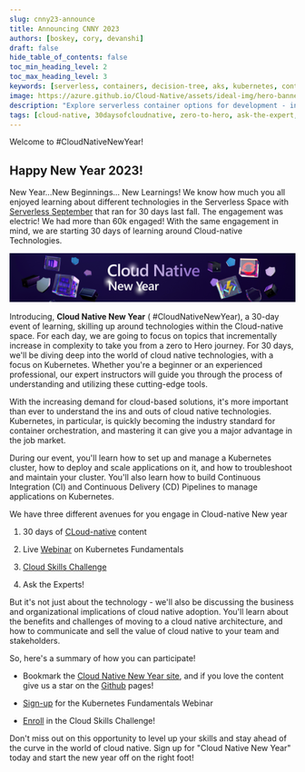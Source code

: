 ```yaml
---
slug: cnny23-announce
title: Announcing CNNY 2023
authors: [boskey, cory, devanshi]
draft: false
hide_table_of_contents: false
toc_min_heading_level: 2
toc_max_heading_level: 3
keywords: [serverless, containers, decision-tree, aks, kubernetes, container-apps]
image: https://azure.github.io/Cloud-Native/assets/ideal-img/hero-banner.e0a8d29.1030.png
description: "Explore serverless container options for development - including managed options like AKS and ACA" 
tags: [cloud-native, 30daysofcloudnative, zero-to-hero, ask-the-expert, azure-kubernetes-service]
---
```


<head>
  <meta name="twitter:url" 
    content="https://azure.github.io/Cloud-Native/blog/cnny23-announce" />
  <meta name="twitter:title" 
    content="Announcing CNNY 2023" />
  <meta name="twitter:description" 
    content="Welcome to Cloud-native New Year! " />
  <meta name="twitter:image" 
    content="https://azure.github.io/Cloud-Native/assets/ideal-img/hero-banner.e0a8d29.1030.png" />
  <meta name="twitter:card" content="summary_large_image" />
  <meta name="twitter:creator" 
    content="@nitya" />
  <meta name="twitter:site" content="@azureadvocates" /> 
  <link rel="canonical" 
    href="https://azure.github.io/Cloud-Native/blog/cnny23-announce" />
</head>

Welcome to #CloudNativeNewYear!

## Happy New Year 2023! 

New Year...New Beginnings... New Learnings! We know how much you all enjoyed learning about different technologies in the Serverless Space with [Serverless September](https://azure.github.io/Cloud-Native/serverless-september) that ran for 30 days last fall. The engagement was electric! We had more than 60k engaged! With the same engagement in mind, we are starting 30 days of learning around Cloud-native Technologies. 

![](./../../static/img/cnny23/hero-banner.png)

Introducing, **Cloud Native New Year** ( #CloudNativeNewYear), a 30-day event of learning, skilling up around technologies within the Cloud-native space. For each day, we are going to focus on topics that incrementally increase in complexity to take you from a zero to Hero journey. For 30 days, we'll be diving deep into the world of cloud native technologies, with a focus on Kubernetes. Whether you're a beginner or an experienced professional, our expert instructors will guide you through the process of understanding and utilizing these cutting-edge tools.  

With the increasing demand for cloud-based solutions, it's more important than ever to understand the ins and outs of cloud native technologies. Kubernetes, in particular, is quickly becoming the industry standard for container orchestration, and mastering it can give you a major advantage in the job market. 

During our event, you'll learn how to set up and manage a Kubernetes cluster, how to deploy and scale applications on it, and how to troubleshoot and maintain your cluster. You'll also learn how to build Continuous Integration (CI) and Continuous Delivery (CD) Pipelines to manage applications on Kubernetes. 

We have three different avenues for you engage in Cloud-native New year 

1. 30 days of [CLoud-native](https://azure.github.io/Cloud-Native/New-Year/) content 

2. Live [Webinar](https://nam06.safelinks.protection.outlook.com/?url=https%3A%2F%2Finfo.microsoft.com%2Fww-landing-a-quickstart-guide-to-kubernetes-concepts.html%3Flcid%3Den-us&data=05%7C01%7Cboskeysavla%40microsoft.com%7C428b9551fcb44f514bbe08daf28ea08f%7C72f988bf86f141af91ab2d7cd011db47%7C1%7C0%7C638088991711695444%7CUnknown%7CTWFpbGZsb3d8eyJWIjoiMC4wLjAwMDAiLCJQIjoiV2luMzIiLCJBTiI6Ik1haWwiLCJXVCI6Mn0%3D%7C3000%7C%7C%7C&sdata=NvzMeEFj2Rps7ZrAyjlrfW7BNQeCe80huqW02SXN8Zg%3D&reserved=0) on Kubernetes Fundamentals 

3. [Cloud Skills Challenge](https://learn.microsoft.com/en-us/training/challenges?id=a0e385b9-f970-4182-b2e2-3b4619b6c356) 

4. Ask the Experts! 

But it's not just about the technology - we'll also be discussing the business and organizational implications of cloud native adoption. You'll learn about the benefits and challenges of moving to a cloud native architecture, and how to communicate and sell the value of cloud native to your team and stakeholders. 

So, here's a summary of how you can participate! 

- Bookmark the [Cloud Native New Year site](https://azure.github.io/Cloud-Native/New-Year/), and if you love the content give us a star on the [Github](https://github.com/azure/cloud-native) pages! 

- [Sign-up](https://nam06.safelinks.protection.outlook.com/?url=https%3A%2F%2Finfo.microsoft.com%2Fww-landing-a-quickstart-guide-to-kubernetes-concepts.html%3Flcid%3Den-us&data=05%7C01%7Cboskeysavla%40microsoft.com%7C428b9551fcb44f514bbe08daf28ea08f%7C72f988bf86f141af91ab2d7cd011db47%7C1%7C0%7C638088991711695444%7CUnknown%7CTWFpbGZsb3d8eyJWIjoiMC4wLjAwMDAiLCJQIjoiV2luMzIiLCJBTiI6Ik1haWwiLCJXVCI6Mn0%3D%7C3000%7C%7C%7C&sdata=NvzMeEFj2Rps7ZrAyjlrfW7BNQeCe80huqW02SXN8Zg%3D&reserved=0) for the Kubernetes Fundamentals Webinar 

- [Enroll](https://learn.microsoft.com/en-us/training/challenges?id=a0e385b9-f970-4182-b2e2-3b4619b6c356) in the Cloud Skills Challenge! 

Don't miss out on this opportunity to level up your skills and stay ahead of the curve in the world of cloud native. Sign up for "Cloud Native New Year" today and start the new year off on the right foot! 

 
